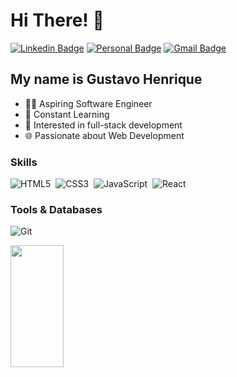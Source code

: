 
<h1>Hi There! 👋</h1>

[![Linkedin Badge](https://img.shields.io/badge/-LinkedIn-000000?style=flat-square&logo=Linkedin&logoColor=white&link=https://www.linkedin.com/in/g-henrique-/)](https://www.linkedin.com/in/g-henrique-/)
[![Personal Badge](https://img.shields.io/badge/-Website-000000?style=flat-square&logo=Me&logoColor=white&link=https://github.com/henriquedevop)](https://github.com/henriquedevop)
[![Gmail Badge](https://img.shields.io/badge/-ghenriquedevop@gmail.com-000000?style=flat-square&logo=Gmail&logoColor=white&link=mailto:ghenriquedevop@gmail.com)](mailto:ghenriquedevop@gmail.com)

## My name is Gustavo Henrique
- 👩‍💻 Aspiring Software Engineer
- 🧠 Constant Learning
- 🚀 Interested in full-stack development
- 🌐 Passionate about Web Development

<div style="flex-basis: 48%"; align="left">
  <h3>Skills</h3>
  
  ![HTML5](https://img.shields.io/badge/HTML5-E34F26?style=for-the-badge&logo=html5&logoColor=white)&nbsp;
  ![CSS3](https://img.shields.io/badge/CSS3-1572B6?style=for-the-badge&logo=css3&logoColor=white)&nbsp;
  ![JavaScript](https://img.shields.io/badge/JavaScript-F7DF1E?style=for-the-badge&logo=javascript&logoColor=black)&nbsp;
  ![React](https://img.shields.io/badge/react-%2320232a.svg?style=for-the-badge&logo=react&logoColor=%2361DAFB)&nbsp;
 
</div>

<div style="flex-basis: 48%"; align="left">
  <h3>Tools & Databases</h3>

  ![Git](https://img.shields.io/badge/git-%23F05033.svg?style=for-the-badge&logo=git&logoColor=white)&nbsp;

  
</div>

<div align="left">

<img width="41%" height="195px" src="https://github-readme-stats.vercel.app/api/top-langs/?username=henriquedevop&layout=compact&hide_border=true&title_color=c9d1d9&text_color=c9d1d9&bg_color=000000" />
  
</div>


